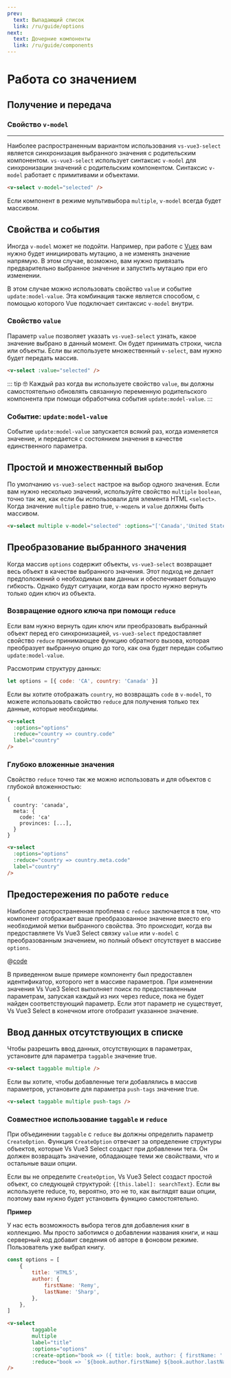 ```yaml
---
prev:
  text: Выпадающий список
  link: /ru/guide/options
next:
  text: Дочерние компоненты
  link: /ru/guide/components
---
```


# Работа со значением

## Получение и передача 

### Свойство `v-model`
___

Наиболее распространенным вариантом использования `vs-vue3-select` является синхронизация выбранного значения с 
родительским компонентом. `vs-vue3-select` использует синтаксис `v-model` для синхронизации значений с родительским
компонентом. Синтаксис `v-model` работает с примитивами и объектами.

```html
<v-select v-model="selected" />
```

Если компонент в режиме мультивыбора `multiple`,  `v-model` всегда будет массивом.

## Свойства и события

Иногда `v-model` может не подойти. Например, при работе с [Vuex](https://vuex.vuejs.org) вам нужно будет инициировать 
мутацию, а не изменять значение напрямую. В этом случае, возможно, вам нужно привязать предварительно выбранное значение
и запустить мутацию при его изменении.

В этом случае можно использовать свойство `value` и событие `update:model-value`. Эта комбинация также является 
способом, с помощью которого Vue подключает синтаксис `v-model` внутри.

### Свойство `value`

Параметр `value` позволяет указать `vs-vue3-select` узнать, какое значение выбрано в данный момент. Он будет принимать 
строки, числа или объекты. Если вы используете множественный `v-select`, вам нужно будет передать массив.

```html
<v-select :value="selected" />
```

::: tip 🤓 
Каждый раз когда вы используете свойство `value`, вы должны самостоятельно обновлять связанную переменную родительского 
компонента при помощи обработчика события `update:model-value`.
:::

### Событие: `update:model-value`

Событие `update:model-value` запускается всякий раз, когда изменяется значение, и передается с состоянием значения в
качестве единственного параметра.

## Простой и множественный выбор

По умолчанию `vs-vue3-select` настрое на выбор одного значения. Если вам нужно несколько значений, используйте свойство 
`multiple` `boolean`, точно так же, как если бы использовали для элемента HTML `<select>`. Когда значение `multiple`
равно true, `v-модель` и `value` должны быть массивом.

```html
<v-select multiple v-model="selected" :options="['Canada','United States']" />
```

<v-select multiple :options="['Canada','United States']" />

## Преобразование выбранного значения

Когда массив `options` содержит объекты, `vs-vue3-select` возвращает весь объект в качестве выбранного значения.
Этот подход не делает предположений о необходимых вам данных и обеспечивает большую гибкость. Однако будут ситуации, 
когда вам просто нужно вернуть только один ключ из объекта.

### Возвращение одного ключа при помощи `reduce`

Если вам нужно вернуть один ключ или преобразовать выбранный объект перед его синхронизацией, `vs-vue3-select` 
предоставляет свойство `reduce` принимающее функцию обратного вызова, которая преобразует выбранную опцию до того,
как она будет передан событию `update:model-value`. 

Рассмотрим структуру данных:

```js
let options = [{ code: 'CA', country: 'Canada' }]
```

Если вы хотите отображать `country`, но возвращать `code` в `v-model`, то можете  использовать свойство `reduce` для
получения только тех данные, которые необходимы.

```html
<v-select
  :options="options"
  :reduce="country => country.code"
  label="country"
/>
```

### Глубоко вложенные значения

Свойство `reduce` точно так же можно использовать и для объектов с глубокой вложенностью:

```
{
  country: 'canada',
  meta: {
    code: 'ca'
    provinces: [...],
  }
}
```

```html
<v-select
  :options="options"
  :reduce="country => country.meta.code"
  label="country"
/>
```

 <reducer-nested-value />

## Предостережения по работе `reduce`

Наиболее распространенная проблема с `reduce` заключается в том, что компонент отображает ваше преобразованное значение 
вместо его необходимой метки выбранного свойства. Это происходит, когда вы предоставляете Vs Vue3 Select связку `value`
или `v-model` с преобразованным значением, но полный объект отсутствует в массиве `options`.

<ReducedWithNoMatchingOption />

@[code](../../.vuepress/components/ReducedWithNoMatchingOption.vue)

В приведенном выше примере компоненту был предоставлен идентификатор, которого нет в массиве параметров. При изменении
значения Vs Vue3 Select выполняет поиск по предоставленным параметрам, запуская каждый из них через reduce, пока не 
будет найден соответствующий параметр. Если этот параметр не существует, Vs Vue3 Select в конечном итоге отобразит
указанное значение.

## Ввод данных отсутствующих в списке

Чтобы разрешить ввод данных, отсутствующих в параметрах, установите для параметра `taggable` значение true.

```html
<v-select taggable multiple />
```

<v-select taggable multiple />

Если вы хотите, чтобы добавленные теги добавлялись в массив параметров, установите для параметра `push-tags` значение
true.

```html
<v-select taggable multiple push-tags />
```

<v-select taggable multiple push-tags />

### Совместное использование `taggable` и `reduce`

При объединении `taggable` с `reduce` вы должны определить параметр `CreateOption`. Функция `CreateOption` отвечает за
определение структуры объектов, которые Vs Vue3 Select создаст при добавлении тега. Он должен возвращать значение, 
обладающее теми же свойствами, что и остальные ваши опции.

Если вы не определите `CreateOption`, Vs Vue3 Select создаст простой объект, со следующей структурой:
`{[this.label]: searchText}`. Если вы используете reduce, то, вероятно, это не то, как выглядят ваши опции, поэтому вам
нужно будет установить функцию самостоятельно.

**Пример**

У нас есть возможность выбора тегов для добавления книг в коллекцию. Мы просто заботимся о добавлении названия книги,
и наш серверный код добавит сведения об авторе в фоновом режиме. Пользователь уже выбрал книгу.

```js
const options = [
    {
        title: 'HTML5',
        author: {
            firstName: 'Remy',
            lastName: 'Sharp',
        },
    },
]
```

```html
<v-select
        taggable
        multiple
        label="title"
        :options="options"
        :create-option="book => ({ title: book, author: { firstName: '', lastName: '' } })"
        :reduce="book => `${book.author.firstName} ${book.author.lastName}`"
/>
```
